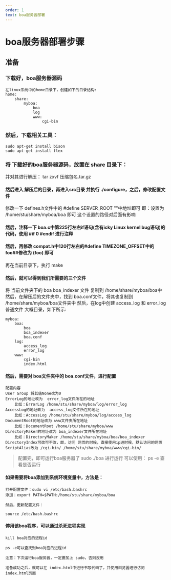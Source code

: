 ```yaml
---
order: 1
text: boa服务器部署
---
```


# boa服务器部署步骤

## 准备

### 下载好，boa服务器源码
```
在linux系统中的home目录下，创建如下的目录结构:
home:
	share:
		myboa:
			boa
			log
			www:
				cgi-bin
```
### 然后，下载相关工具：
```
sudo apt-get install bison 
sudo apt-get install flex
```
### 将 下载好的boa服务器源码，放置在 share 目录下：
并对其进行解压：
tar zxvf 压缩包名.tar.gz

#### 然后进入 解压后的目录，再进入src目录 并执行 ./configure，之后，修改配置文件
修改一下 defines.h文件中的 #define SERVER_ROOT ""中地址即可
即：设置为 /home/stu/share/myboa/boa 即可
这个设置的路径对后面有影响

#### 然后，注释一下 boa.c中第225行左右if语句(含有icky Linux kernel bug语句)的代码，使用 #if 0  #endif 进行注释

#### 然后，再修改 compat.h中120行左右的#define TIMEZONE_OFFSET中的  foo##修改为 (foo)  即可
再在当前目录下，执行 make

#### 然后，就可以得到我们所需要的三个文件
将 当前文件夹下的 boa boa_indexer 文件 复制到  /home/share/myboa/boa中
然后，在解压后的文件夹中，找到 boa.conf文件，将其也复制到 /home/share/myboa/boa文件夹中
然后，在log中创建 access_log  和  error_log 普通文件
大概目录，如下所示:
```
myboa:
	boa:
		boa
		boa_indexer
		boa.conf
	log:
		access_log
		error_log
	www:
		cgi-bin
		index.html
```

#### 然后，需要对 boa文件夹中的  boa.conf文件，进行配置

```
配置内容
User Group 将其值None改为0
ErrorLog的地址改为  error_log文件所在的地址
	比如：ErrorLog /home/stu/share/myboa/log/error_log
AccessLog的地址改为  access_log文件所在的地址
	比如：AccessLog /home/stu/share/myboa/log/access_log
DocumentRoot的地址改为 www文件夹所在地址
	比如：DocumentRoot /home/stu/share/myboa/www
DirectoryMaker的地址改为 boa_indexer文件所在地址
	比如：DirectoryMaker /home/stu/share/myboa/boa/boa_indexer
DirectoryIndex可改可不改，即，访问 网页的时候，直接使用ip进时候，默认访问的网页
ScriptAlias改为 /cgi-bin/ /home/stu/share/myboa/www/cgi-bin/
```

> 配置完，即可运行boa服务器了
> sudo ./boa 进行运行
> 可以使用： ps -e 查看是否运行

#### 如果需要将boa添加到系统环境变量中，方法是：

```
打开配置文件：sudo vi /etc/bash.bashrc
添加：export PATH=$PATH:/home/stu/share/myboa/boa

然后，更新配置文件：

source /etc/bash.bashrc
```

#### 停用该boa程序，可以通过杀死进程实现

```
kill boa对应的进程id

ps -e可以查找到boa对应的进程id

注意：下次运行boa服务器，一定要加上 sudo，否则没用

准备成功之后，就可以在 index.html中进行书写代码了，并使用浏览器进行访问 index.html页面
```
